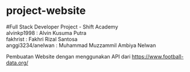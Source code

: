 # project-website
#Full Stack Developer Project - Shift Academy </br>
alvinkp1998 : Alvin Kusuma Putra </br>
fakhrist : Fakhri Rizal Santosa </br>
anggi3234/anelwan : Muhammad Muzzammil Ambiya Nelwan </br>

Pembuatan Website dengan menggunakan API dari https://www.football-data.org/
